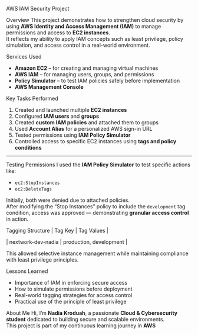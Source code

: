  AWS IAM Security Project

 Overview
This project demonstrates how to strengthen cloud security by using **AWS Identity and Access Management (IAM)** to manage permissions and access to **EC2 instances**.  
It reflects my ability to apply IAM concepts such as least privilege, policy simulation, and access control in a real-world environment.



 Services Used
- **Amazon EC2** – for creating and managing virtual machines
- **AWS IAM** – for managing users, groups, and permissions
- **Policy Simulator** – to test IAM policies safely before implementation
- **AWS Management Console**

 Key Tasks Performed
1. Created and launched multiple **EC2 instances**
2. Configured **IAM users** and **groups**
3. Created **custom IAM policies** and attached them to groups
4. Used **Account Alias** for a personalized AWS sign-in URL
5. Tested permissions using **IAM Policy Simulator**
6. Controlled access to specific EC2 instances using **tags and policy conditions**

---

 Testing Permissions
I used the **IAM Policy Simulator** to test specific actions like:
- `ec2:StopInstances`
- `ec2:DeleteTags`

Initially, both were denied due to attached policies.  
After modifying the “Stop Instances” policy to include the `development` tag condition, access was approved — demonstrating **granular access control** in action.



 Tagging Structure
| Tag Key | Tag Values |

| nextwork-dev-nadia | production, development |

This allowed selective instance management while maintaining compliance with least privilege principles.



 Lessons Learned
- Importance of IAM in enforcing secure access
- How to simulate permissions before deployment
- Real-world tagging strategies for access control
- Practical use of the principle of least privilege

 About Me
Hi, I’m **Nadia Kroduah**, a passionate **Cloud & Cybersecurity student** dedicated to building secure and scalable environments.  
This project is part of my continuous learning journey in **AWS**


